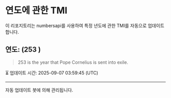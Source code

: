 
# 연도에 관한 TMI

이 리포지토리는 numbersapi를 사용하여 특정 년도에 관한 TMI를 자동으로 업데이트합니다.

## 연도: (253 )
> 253 is the year that Pope Cornelius is sent into exile.

⏳ 업데이트 시간: 2025-09-07 03:59:45 (UTC)

---
자동 업데이트 봇에 의해 관리됩니다.
